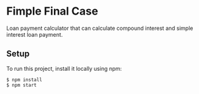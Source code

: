 # Fimple Final Case

Loan payment calculator that can calculate compound interest and simple interest loan payment.

## Setup
To run this project, install it locally using npm:

```
$ npm install
$ npm start
```
